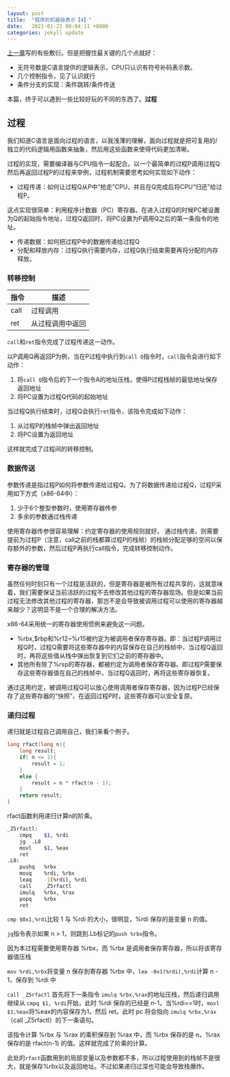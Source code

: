 ```yaml
---
layout: post
title:  "程序的机器级表示【4】"
date:   2021-01-21 00:04:11 +0800
categories: jekyll update
---
```

<script src="https://cdn.mathjax.org/mathjax/latest/MathJax.js?config=TeX-AMS-MML_HTMLorMML" type="text/javascript"></script>

[上一章](https://roanhe-ts.github.io/jekyll/update/2020/12/25/%E7%A8%8B%E5%BA%8F%E7%9A%84%E6%9C%BA%E5%99%A8%E7%BA%A7%E8%A1%A8%E7%A4%BA-3.html)写的有些敷衍。但是把握住最关键的几个点就好：

* 无符号数是C语言提供的逻辑表示，CPU只认识有符号补码表示数。
* 几个控制指令，见了认识就行
* 条件分支的实现：条件跳转/条件传送

本篇，终于可以遇到一些比较好玩的不同的东西了。**过程**

## 过程
我们知道C语言是面向过程的语言，以我浅薄的理解，面向过程就是把可复用的/独立的代码逻辑用函数来抽象，然后用这些函数来使得代码更加清晰。

过程的实现，需要编译器与CPU指令一起配合。以一个最简单的过程P调用过程Q然后再返回过程P的过程来举例，过程机制需要思考如何实现如下动作：
* 过程传递：如何让过程Q从P中“抢走”CPU，并且在Q完成后将CPU“归还”给过程P。

这点实现很简单：利用程序计数器（PC）寄存器。在进入过程Q的时候PC被设置为Q的起始指令地址，过程Q返回时，将PC设置为P调用Q之后的第一条指令的地址。

* 传递数据：如何把过程P中的数据传递给过程Q
* 分配和释放内存：过程Q执行需要内存，过程Q执行结束需要再将分配的内存释放。

### 转移控制

|指令|描述|
|--|--|
|call|过程调用|
|ret|从过程调用中返回|

`call`和`ret`指令完成了过程传递这一动作。

以P调用Q再返回P为例，当在P过程中执行到`call Q`指令时，`call`指令会进行如下动作：
1. 将`call Q`指令后的下一个指令A的地址压栈，使得P过程栈帧的最低地址保存返回地址
2. 将PC设置为过程Q代码的起始地址

当过程Q执行结束时，过程Q会执行`ret`指令，该指令完成如下动作：
1. 从过程P的栈帧中弹出返回地址
2. 将PC设置为返回地址

这样就完成了过程间的转移控制。

### 数据传送
参数传递是指过程P如何将参数传递给过程Q。为了将数据传递给过程Q，过程P采用如下方式（x86-64中）：
1. 少于6个整型参数时，使用寄存器传参
2. 多余的参数通过栈传递

使用寄存器传参很容易理解：约定寄存器的使用规则就好。
通过栈传递，则需要提前为过程P（注意，call之前的栈都算过程P的栈帧）的栈帧分配足够的空间以保存额外的参数，然后过程P再执行call指令，完成转移控制动作。

### 寄存器的管理
虽然任何时刻只有一个过程是活跃的，但是寄存器是被所有过程共享的，这就意味着，我们需要保证当前活跃的过程不去修改其他过程的寄存器现场。但是如果当前过程无法修改其他过程的寄存器，那岂不是会导致被调用过程可以使用的寄存器越来越少？这明显不是一个合理的解决方法。

x86-64采用统一的寄存器使用惯例来避免这一问题。

* %rbx,$rbp和%r12~%r15被约定为被调用者保存寄存器。即：当过程P调用过程Q时，过程Q需要将这些寄存器中的内容保存在自己的栈帧中，当过程Q返回时，再将这些值从栈中弹出恢复到它们之前的寄存器中。
* 其他所有除了%rsp的寄存器，都被约定为调用者保存寄存器。即过程P需要保存这些寄存器值在自己的栈帧中，当过程Q返回时，再将这些寄存器恢复。

通过这用约定，被调用过程Q可以放心使用调用者保存寄存器，因为过程P已经保存了这些寄存器的“快照”，在返回过程P时，这些寄存器可以安全复原。

### 递归过程
递归就是过程自己调用自己，我们来看个例子。
```c
long rfact(long n){
    long result;
    if( n <= 1){
        result = 1;
    }
    else {
        result = n * rfact(n - 1);
    }
    return result;
}
```
rfact函数利用递归计算n的阶乘。
```bash
_Z5rfactl:
	cmpq	$1, %rdi
	jg	.L8
	movl	$1, %eax
	ret
.L8:
	pushq	%rbx
	movq	%rdi, %rbx
	leaq	-1(%rdi), %rdi
	call	_Z5rfactl
	imulq	%rbx, %rax
	popq	%rbx
	ret
```
`cmp $0x1,%rdi`比较 1 与 %rdi 的大小，很明显，%rdi 保存的是变量 n 的值。

`jg`指令表示如果 n > 1，则跳到.Lb标记的`push %rbx`指令。

因为本过程需要使用寄存器 %rbx，而 %rbx 是调用者保存寄存器，所以将该寄存器值压栈

`mov %rdi,%rbx`将变量 n 保存到寄存器 %rbx 中，`lea -0x1(%rdi),%rdi`计算 n - 1，保存到 %rdi 中

`call _Z5rfactl` 首先将下一条指令 `imulq %rbx,%rax`的地址压栈，然后递归调用继续从 `cmpq $1, %rdi`开始，此时 %rdi 保存的已经是 n-1，当%rdi==1时，`movl $1,%eax`将%eax的内容保存为1，然后 ret。此时 pc 将会指向 `imulq %rbx,%rax`（call _Z5rfactl）的下一条语句。

该指令计算 %rbx 与 %rax 的乘积保存到 %rax 中，而 %rbx 保存的是 n，%rax 保存的是 rfact(n-1) 的值。这样就完成了阶乘的计算。

此处的`rfact`函数用到的局部变量以及参数都不多，所以过程使用到的栈帧不是很大，就是保存%rbx以及返回地址。不过如果递归过深也可能会导致栈爆炸。